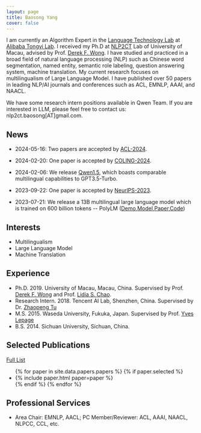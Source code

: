 ```yaml
---
layout: page
title: Baosong Yang
cover: false
---
```

I am currently an Algorithm Expert in the [Language Technology Lab](https://damo.alibaba.com/labs/language-technology?lang=en) at [Alibaba Tongyi Lab](https://tongyi.aliyun.com/). I received my Ph.D at [NLP2CT](http://nlp2ct.cis.umac.mo/) Lab of University of Macau, advised by Prof. [Derek F. Wong](https://www.fst.um.edu.mo/en/staff/fstfw.html). I have studied and practiced in a broad field of natural language processing (NLP) such as Chinese word segmentation, named entity, semantic role labeling, question answering system, machine translation. My current research focuses on multilingualism of Large Language Model. I have published over 50 papers in leading NLP/AI journals and conferences such as ACL, EMNLP, AAAI, and NAACL.

We have some research intern positions available in Qwen Team. If you are interested in LLM, please feel free to contact us: nlp2ct.baosong[AT]gmail.com.

## News
* 2024-05-16: Two papers are accepted by [ACL-2024](https://2024.aclweb.org/). 

* 2024-02-20: One paper is accepted by [COLING-2024](https://lrec-coling-2024.org/).

* 2024-02-06: We release [Qwen1.5](https://qwenlm.github.io/blog/qwen1.5/), which boasts comparable multilingual capabilities to GPT3.5-Turbo.

* 2023-09-22: One paper is accepted by [NeurlPS-2023](https://nips.cc/). 

* 2023-07-21: We release a 13B multilingual large language model which is trained on 600 billion tokens -- PolyLM ([Demo](https://modelscope.cn/studios/damo/demo-polylm-multialpaca-13b/summary),[Model](https://modelscope.cn/models/damo/nlp_polylm_13b_text_generation/summary),[Paper](https://browse.arxiv.org/pdf/2307.06018.pdf),[Code](https://github.com/modelscope/swift/tree/main/examples/pytorch/llm))

## Interests
* Multilingualism
* Large Language Model
* Machine Translation

## Experience
* Ph.D. 2019. University of Macau, Macau, China.
  Supervised by Prof. [Derek F. Wong](https://www.fst.um.edu.mo/en/staff/fstfw.html) and Prof. [Lidia S. Chao](https://www.fst.um.edu.mo/en/staff/cds/lidiasc.html).
* Research Intern. 2018. Tencent AI Lab, Shenzhen, China.
  Supervised by Dr. [Zhaopeng Tu](http://zptu.net/)  
* M.S. 2015. Waseda University, Fukuka, Japan.
  Supervised by Prof. [Yves Lepage](https://www.waseda.jp/fsci/gips/other-en/2015/09/08/2164/)
* B.S. 2014. Sichuan University, Sichuan, China.

## Selected Publications
[Full List](/publications/)
<ul>
{% for paper in site.data.papers.papers %}
  {% if paper.selected %}
  <li>
  {% include paper.html paper=paper %}
  </li>
  {% endif %}
{% endfor %}
</ul>

## Professional Services
* Area Chair: EMNLP, AACL; PC Member/Reviewer: ACL, AAAI, NAACL, NLPCC, CCL, etc.
